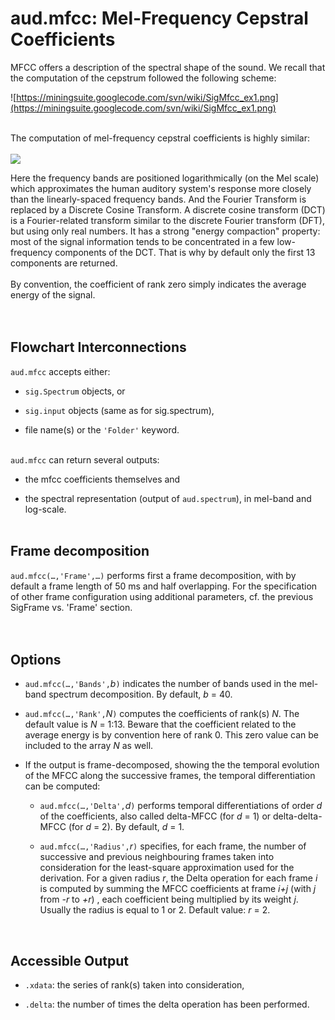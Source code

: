 # aud.mfcc: Mel-Frequency Cepstral Coefficients #

MFCC offers a description of the spectral shape of the sound. We recall that the computation of the cepstrum followed the following scheme:

![https://miningsuite.googlecode.com/svn/wiki/SigMfcc_ex1.png](https://miningsuite.googlecode.com/svn/wiki/SigMfcc_ex1.png)

<br>
The computation of mel-frequency cepstral coefficients is highly similar:<br>
<br>
<img src='https://miningsuite.googlecode.com/svn/wiki/SigMfcc_ex2.png' />

Here the frequency bands are positioned logarithmically (on the Mel scale) which approximates the human auditory system's response more closely than the linearly-spaced frequency bands. And the Fourier Transform is replaced by a Discrete Cosine Transform. A discrete cosine transform (DCT) is a Fourier-related transform similar to the discrete Fourier transform (DFT), but using only real numbers. It has a strong "energy compaction" property: most of the signal information tends to be concentrated in a few low-frequency components of the DCT. That is why by default only the first 13 components are returned.<br>
<br>
By convention, the coefficient of rank zero simply indicates the average energy of the signal.<br>
<br>
<br>
<h2>Flowchart Interconnections</h2>

<code>aud.mfcc</code> accepts either:<br>
<ul><li><code>sig.Spectrum</code> objects, or<p>
</li><li><code>sig.input</code> objects (same as for sig.spectrum),<p>
</li><li>file name(s) or the <code>'Folder'</code> keyword.<br>
<br></li></ul>

<code>aud.mfcc</code> can return several outputs:<br>
<ul><li>the mfcc coefficients themselves and<p>
</li><li>the spectral representation (output of <code>aud.spectrum</code>), in mel-band and log-scale.<br>
<br></li></ul>

<h2>Frame decomposition</h2>

<code>aud.mfcc(…,'Frame',…)</code> performs first a frame decomposition, with by default a frame length of 50 ms and half overlapping. For the specification of other frame configuration using additional parameters, cf. the previous SigFrame vs. 'Frame' section.<br>
<br><br>


<h2>Options</h2>

<ul><li><code>aud.mfcc(…,'Bands',</code><i>b</i><code>)</code> indicates the number of bands used in the mel-band spectrum decomposition. By default, <i>b</i> = 40.<p>
</li><li><code>aud.mfcc(…,'Rank',</code><i>N</i><code>)</code> computes the coefficients of rank(s) <i>N</i>. The default value is <i>N</i> = 1:13. Beware that the coefficient related to the average energy is by convention here of rank 0. This zero value can be included to the array <i>N</i> as well.<p>
</li><li>If the output is frame-decomposed, showing the the temporal evolution of the MFCC along the successive frames, the temporal differentiation can be computed:<p>
<ul><li><code>aud.mfcc(…,'Delta',</code><i>d</i><code>)</code> performs temporal differentiations of order <i>d</i> of the coefficients, also called delta-MFCC (for <i>d</i> = 1) or delta-delta-MFCC (for <i>d</i> = 2). By default, <i>d</i> = 1.<p>
</li><li><code>aud.mfcc(…,'Radius',</code><i>r</i><code>)</code> specifies, for each frame, the number of successive and previous neighbouring frames taken into consideration for the least-square approximation used for the derivation. For a given radius <i>r</i>, the Delta operation for each frame <i>i</i> is computed by summing the MFCC coefficients at frame <i>i+j</i> (with <i>j</i> from <i>-r</i> to <i>+r</i>) , each coefficient being multiplied by its weight <i>j</i>. Usually the radius is equal to 1 or 2. Default value: <i>r</i> = 2.</li></ul></li></ul>

<br>
<h2>Accessible Output</h2>

<ul><li><code>.xdata</code>: the series of rank(s) taken into consideration,<p>
</li><li><code>.delta</code>: the number of times the delta operation has been performed.